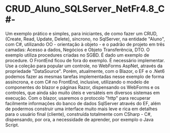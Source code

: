 # CRUD_Aluno_SQLServer_NetFr4.8_C#-
Um exemplo prático e simples, para iniciantes, de como fazer um CRUD, (Create, Read, Update, Delete), síncrono, no SqlServer, na entidade "Aluno", com C#, utilizando OO - orientação à objeto - e o padrão de projeto em três camadas: Acesso a dados, Negócios e Objeto Transferência, DTO. O exemplo utiliza procedures criadas no SGBD. É dado um exemplo de procedure. O FrontEnd ficou de fora do exemplo. É necessário implementar. Use a coleção para popular um controle, no WebForms AspNet, através da propriedade "DataSource". Porém, atualmente, com o Blazor, o EF e o .Net6 podemos fazer as mesmas tarefas implementadas nesse exemplo de forma assíncrona, e com C# no FrontEnd, inclusive, utilizando o modelo de componentes do blazor e páginas Razor, dispensando os WebForms e os controles, que ainda são muito úteis e versáteis em diversos sistemas em execução. Com o blazor, usaremos o protocolo "http" para recuperar facilmente informações do banco de dados SqlServer através do EF, além de podermos construir uma interface muito mais leve e rica em detalhes para o usuário final (cliente), construída totalmente com CSharp - C#, dispensando, por ora, a necessidade de aprender, por exemplo o Java Script.
